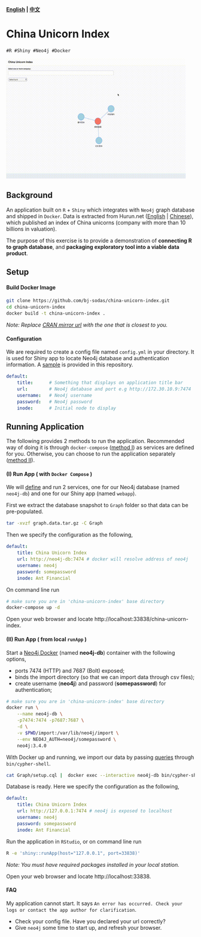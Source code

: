 **[English](README.md) | [中文](README_zh.md)**

# China Unicorn Index

```
#R #Shiny #Neo4j #Docker
```

<img src="demo.gif" alt="drawing" width="480"/>

## Background

An application built on `R` + `Shiny` which integrates with `Neo4j` graph database and shipped in `Docker`. Data is extracted from Hurun.net
([English](https://www.hurun.net/EN/HuList/Unilist?num=ZUDO23612EaU) |
[Chinese](http://www.hurun.net/CN/HuList/Unilist?num=ZUDO23612EaU)),
which published an index of China unicorns (company with more than 10 billions in valuation).

The purpose of this exercise is to provide a demonstration of **connecting R to graph database**, and **packaging exploratory tool into a viable data product**.

## Setup

#### Build Docker Image

```bash
git clone https://github.com/bj-sodas/china-unicorn-index.git
cd china-unicorn-index
docker build -t china-unicorn-index .
```

*Note: Replace [CRAN mirror url](https://cran.r-project.org/mirrors.html) with the one that is closest to you.*

#### Configuration

We are required to create a config file named `config.yml` in your directory. It is used for Shiny app to locate Neo4j database and authentication information. A [sample](config.yml.sample) is provided in this repository.

```yaml
default:
    title:      # Something that displays on application title bar
    url:        # Neo4j database and port e.g http://172.30.10.9:7474
    username:   # Neo4j username
    password:   # Neo4j password
    inode:      # Initial node to display
```

## Running Application

The following provides 2 methods to run the application. Recommended way of doing it is through `docker-compose` ([method I](#i-run-app--with-docker-compose-)) as services are defined for you. Otherwise, you can choose to run the application separately ([method II](#ii-run-app--from-local-runapp-)).

#### (I) Run App ( with `Docker Compose` )

We will [define](docker-compose.yml) and run 2 services, one for our Neo4j database (named `neo4j-db`) and one for our Shiny app (named `webapp`).

First we extract the database snapshot to `Graph` folder so that data can be pre-populated.

```bash
tar -xvzf graph.data.tar.gz -C Graph
```

Then we specify the configuration as the following,

```yaml
default:
    title: China Unicorn Index
    url: http://neo4j-db:7474 # docker will resolve address of neo4j
    username: neo4j
    password: somepassword
    inode: Ant Financial
```

On command line run

```bash
# make sure you are in 'china-unicorn-index' base directory
docker-compose up -d
```

Open your web browser and locate http://localhost:33838/china-unicorn-index.

#### (II) Run App ( from local `runApp` )

Start a [Neo4j Docker](https://hub.docker.com/_/neo4j) (named **neo4j-db**) container with the following options,

* ports 7474 (HTTP) and 7687 (Bolt) exposed;
* binds the import directory (so that we can import data through csv files);
* create username (**neo4j**) and password (**somepassword**) for authentication;

```bash
# make sure you are in 'china-unicorn-index' base directory
docker run \
    --name neo4j-db \
    -p7474:7474 -p7687:7687 \
    -d \
    -v $PWD/import:/var/lib/neo4j/import \
    --env NEO4J_AUTH=neo4j/somepassword \
    neo4j:3.4.0
```

With Docker up and running, we import our data by passing [queries](Graph/setup.cql) through `bin/cypher-shell`.

```bash
cat Graph/setup.cql |  docker exec --interactive neo4j-db bin/cypher-shell -u neo4j -p somepassword
```

Database is ready. Here we specify the configuration as the following,

```yaml
default:
    title: China Unicorn Index
    url: http://127.0.0.1:7474 # neo4j is exposed to localhost
    username: neo4j
    password: somepassword
    inode: Ant Financial
```

Run the application in `RStudio`, or on command line run

```bash
R -e 'shiny::runApp(host="127.0.0.1", port=33838)'
```
*Note: You must have required packages installed in your local station.*

Open your web browser and locate http://localhost:33838.

#### FAQ

My application cannot start. It says `An error has occurred. Check your logs or contact the app author for clarification`.

* Check your config file. Have you declared your url correctly?
* Give `neo4j` some time to start up, and refresh your browser.
